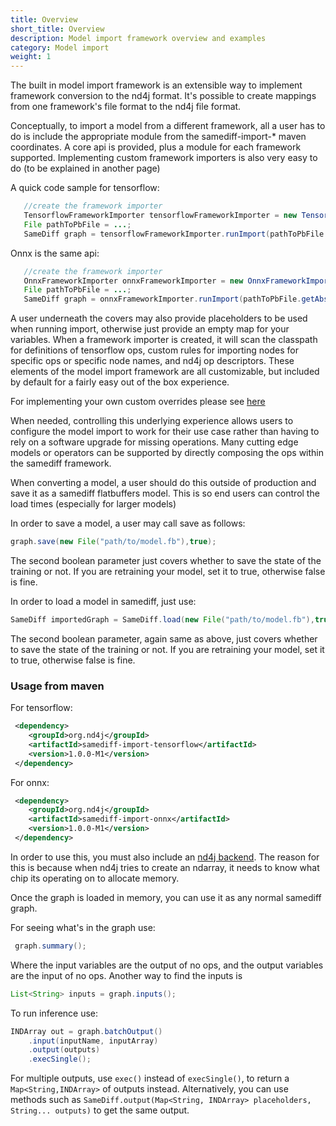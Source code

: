 ```yaml
---
title: Overview
short_title: Overview
description: Model import framework overview and examples
category: Model import
weight: 1
---
```


The built in model import framework is an extensible way to implement framework conversion to the nd4j format. It's possible to create mappings from one framework's file format to the nd4j file format.

Conceptually, to import a model from a different framework, all a user has to do is include the appropriate
module from the samediff-import-* maven coordinates.
A core api is provided, plus a module for each framework supported.
Implementing custom framework importers is also very easy to do (to be explained in another page)

A quick code sample for tensorflow:
```java
   //create the framework importer
   TensorflowFrameworkImporter tensorflowFrameworkImporter = new TensorflowFrameworkImporter();
   File pathToPbFile = ...;
   SameDiff graph = tensorflowFrameworkImporter.runImport(pathToPbFile.getAbsolutePath(),Collections.emptyMap());
```


Onnx is the same api:
```java
   //create the framework importer
   OnnxFrameworkImporter onnxFrameworkImporter = new OnnxFrameworkImporter();
   File pathToPbFile = ...;
   SameDiff graph = onnxFrameworkImporter.runImport(pathToPbFile.getAbsolutePath(),Collections.emptyMap());
```

A user underneath the covers may also provide placeholders to be used when running import, otherwise just provide an empty map for your variables.
When a framework importer is created, it will scan the classpath for definitions of tensorflow ops, custom rules for importing nodes for specific ops or specific node names, and nd4j op descriptors. These elements of the model import framework are all customizable, but included by default for a fairly easy out of the box experience.

For implementing your own custom overrides please see [here](./custom-override)

When needed, controlling this underlying experience allows users to configure the model import to work for their use case rather than having to rely on a software upgrade for missing operations. Many cutting edge models or operators can be supported by directly composing the ops within the samediff framework.

When converting a model, a user should do this outside of production and save it as a samediff flatbuffers model.
This is so end users can control the load times (especially for larger models)

In order to save a model, a user may call save as follows:
```java
graph.save(new File("path/to/model.fb"),true);
```

The second boolean parameter just covers whether to save the state of the training or not. If you are retraining your model, set it to true, otherwise false is fine.

In order to load a model in samediff, just use:
```java
SameDiff importedGraph = SameDiff.load(new File("path/to/model.fb"),true);
```

The second boolean parameter, again same as above, just covers whether to save the state of the training or not. If you are retraining your model, set it to true, otherwise false is fine.


### Usage from maven
For tensorflow:

```xml
 <dependency>
    <groupId>org.nd4j</groupId>
    <artifactId>samediff-import-tensorflow</artifactId>
    <version>1.0.0-M1</version>
 </dependency>
```

For onnx:

```xml
 <dependency>
    <groupId>org.nd4j</groupId>
    <artifactId>samediff-import-onnx</artifactId>
    <version>1.0.0-M1</version>
 </dependency>
```

In order to use this, you must also include an [nd4j backend](../nd4j/basics.md).
The reason for this is because when nd4j tries to create an ndarray, it needs to know what chip its operating on
to allocate memory.

Once the graph is loaded in memory, you can use it as any normal samediff graph.

For seeing what's in the graph use:
```java
 graph.summary();
```

Where the input variables are the output of no ops, and the output variables are the input of no ops. Another way to find the inputs is

```java
List<String> inputs = graph.inputs();
```

To run inference use:

```java
INDArray out = graph.batchOutput()
    .input(inputName, inputArray)
    .output(outputs)
    .execSingle();
```

For multiple outputs, use `exec()` instead of `execSingle()`, to return a `Map<String,INDArray>` of outputs instead. Alternatively, you can use methods such as `SameDiff.output(Map<String, INDArray> placeholders, String... outputs)` to get the same output.




